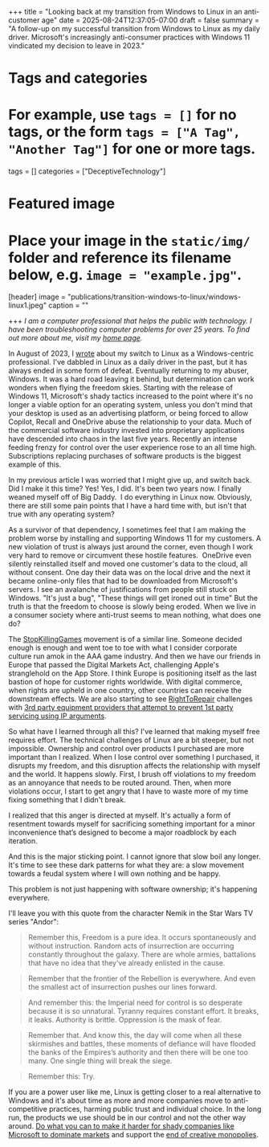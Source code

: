 +++
title = "Looking back at my transition from Windows to Linux in an anti-customer age"
date = 2025-08-24T12:37:05-07:00
draft = false
summary = "A follow-up on my successful transition from Windows to Linux as my daily driver. Microsoft's increasingly anti-consumer practices with Windows 11 vindicated my decision to leave in 2023."
# Tags and categories
# For example, use `tags = []` for no tags, or the form `tags = ["A Tag", "Another Tag"]` for one or more tags.
tags = []
categories = ["DeceptiveTechnology"]

# Featured image
# Place your image in the `static/img/` folder and reference its filename below, e.g. `image = "example.jpg"`.
[header]
image = "publications/transition-windows-to-linux/windows-linux1.jpeg"
caption = ""

+++
*I am a computer professional that helps the public with technology. I have been troubleshooting computer problems for over 25 years. To find out more about me, visit my [home page](https://scottRlarson.com).*

In August of 2023, I [wrote](http://scottrlarson.com/publications/publication-transition-windows-to-linux/) about my switch to Linux as a Windows-centric professional. I've dabbled in Linux as a daily driver in the past, but it has always ended in some form of defeat. Eventually returning to my abuser, Windows. It was a hard road leaving it behind, but determination can work wonders when flying the freedom skies. Starting with the release of Windows 11, Microsoft's shady tactics increased to the point where it's no longer a viable option for an operating system, unless you don't mind that your desktop is used as an advertising platform, or being forced to allow Copilot, Recall and OneDrive abuse the relationship to your data. Much of the commercial software industry invested into proprietary applications have descended into chaos in the last five years. Recently an intense feeding frenzy for control over the user experience rose to an all time high. Subscriptions replacing purchases of software products is the biggest example of this.

In my previous article I was worried that I might give up, and switch back. Did I make it this time? Yes! Yes, I did. It's been two years now. I finally weaned myself off of Big Daddy.  I do everything in Linux now. Obviously, there are still some pain points that I have a hard time with, but isn't that true with any operating system?

As a survivor of that dependency, I sometimes feel that I am making the problem worse by installing and supporting Windows 11 for my customers. A new violation of trust is always just around the corner, even though I work very hard to remove or circumvent these hostile features.  OneDrive even silently reinstalled itself and moved one customer's data to the cloud, all without consent. One day their data was on the local drive and the next it became online-only files that had to be downloaded from Microsoft's servers. I see an avalanche of justifications from people still stuck on Windows. "It's just a bug", "These things will get ironed out in time" But the truth is that the freedom to choose is slowly being eroded. When we live in a consumer society where anti-trust seems to mean nothing, what does one do?  

The [StopKillingGames](https://www.stopkillinggames.com/) movement is of a similar line. Someone decided enough is enough and went toe to toe with what I consider corporate culture run amok in the AAA game industry. And then we have our friends in Europe that passed the Digital Markets Act, challenging Apple's stranglehold on the App Store. I think Europe is positioning itself as the last bastion of hope for customer rights worldwide. With digital commerce, when rights are upheld in one country, other countries can receive the downstream effects. We are also starting to see [RightToRepair](https://pirg.org/campaigns/right-to-repair/) challenges with [3rd party equipment providers that attempt to prevent 1st party servicing using IP arguments](https://www.youtube.com/watch?v=8EWAIlX5d1Y).

So what have I learned through all this? I've learned that making myself free requires effort. The technical challenges of Linux are a bit steeper, but not impossible. Ownership and control over products I purchased are more important than I realized. When I lose control over something I purchased, it disrupts my freedom, and this disruption affects the relationship with myself and the world. It happens slowly. First, I brush off violations to my freedom as an annoyance that needs to be routed around. Then, when more violations occur, I start to get angry that I have to waste more of my time fixing something that I didn't break.

I realized that this anger is directed at myself. It's actually a form of resentment towards myself for sacrificing something important for a minor inconvenience that’s designed to become a major roadblock by each iteration.

And this is the major sticking point. I cannot ignore that slow boil any longer. It's time to see these dark patterns for what they are: a slow movement towards a feudal system where I will own nothing and be happy.

This problem is not just happening with software ownership; it's happening everywhere.

I'll leave you with this quote from the character Nemik in the Star Wars TV series "Andor": 

>Remember this, Freedom is a pure idea. It occurs spontaneously and without instruction. Random acts of insurrection are occurring constantly throughout the galaxy. There are whole armies, battalions that have no idea that they’ve already enlisted in the cause.

>Remember that the frontier of the Rebellion is everywhere. And even the smallest act of insurrection pushes our lines forward.

>And remember this: the Imperial need for control is so desperate because it is so unnatural. Tyranny requires constant effort. It breaks, it leaks. Authority is brittle. Oppression is the mask of fear.

>Remember that. And know this, the day will come when all these skirmishes and battles, these moments of defiance will have flooded the banks of the Empires’s authority and then there will be one too many. One single thing will break the siege.

>Remember this: Try.

If you are a power user like me, Linux is getting closer to a real alternative to Windows and it's about time as more and more companies move to anti-competitive practices, harming public trust and individual choice. In the long run, the products we use should be in our control and not the other way around. [Do what you can to make it harder for shady companies like Microsoft to dominate markets](https://www.fightforthefuture.org/) and support the [end of creative monopolies](https://www.endcreativemonopolies.com/).
